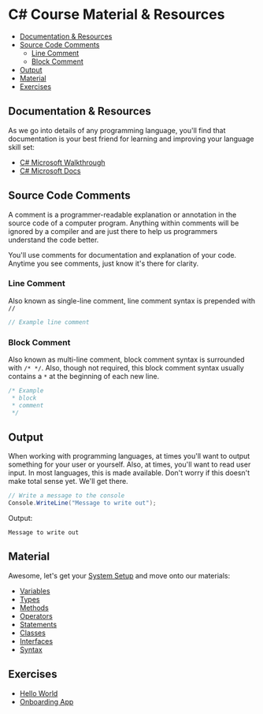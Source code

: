 # C# Course Material & Resources

* [Documentation & Resources](#documentation-resources)
* [Source Code Comments](#source-code-comments)
  * [Line Comment](#line-comment)
  * [Block Comment](#block-comment)
* [Output](#output)
* [Material](#material)
* [Exercises](#exercises)

## Documentation & Resources

As we go into details of any programming language, you'll find that documentation is your best friend for learning and improving your language skill set:

* [C# Microsoft Walkthrough](https://msdn.microsoft.com/en-us/library/jj153219.aspx)
* [C# Microsoft Docs](https://docs.microsoft.com/en-us/dotnet/csharp/)

## Source Code Comments

A comment is a programmer-readable explanation or annotation in the source code of a computer program. Anything within comments will be ignored by a compiler and are just there to help us programmers understand the code better.

You'll use comments for documentation and explanation of your code. Anytime you see comments, just know it's there for clarity.

### Line Comment

Also known as single-line comment, line comment syntax is prepended with `//`

```cs
// Example line comment
```

### Block Comment

Also known as multi-line comment, block comment syntax is surrounded with `/* */`. Also, though not required, this block comment syntax usually contains a `*` at the beginning of each new line.

```cs
/* Example
 * block
 * comment
 */
```

## Output

When working with programming languages, at times you'll want to output something for your user or yourself. Also, at times, you'll want to read user input. In most languages, this is made available. Don't worry if this doesn't make total sense yet. We'll get there.

```cs
// Write a message to the console
Console.WriteLine("Message to write out");
```

Output:

```output
Message to write out
```

## Material

Awesome, let's get your [System Setup](system.markdown) and move onto our materials:

* [Variables](variables.markdown)
* [Types](types.markdown)
* [Methods](methods.markdown)
* [Operators](operators.markdown)
* [Statements](statements.markdown)
* [Classes](classes.markdown)
* [Interfaces](interfaces.markdown)
* [Syntax](syntax.markdown)

## Exercises

* [Hello World](exercises/hello-world.markdown)
* [Onboarding App](exercises/onboarding-app.markdown)

